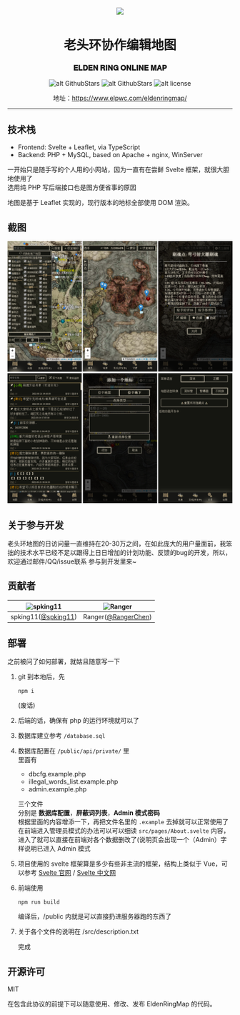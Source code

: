 

<p align="center" style="font-size: 2em; font-weight: bold;">
   <img align="center" src="./public/resource/images/fire.png" width="200px"/>
</p>
<div align="center">
 
# 老头环协作编辑地图
 
### 𝐄𝐋𝐃𝐄𝐍 𝐑𝐈𝐍𝐆 𝐎𝐍𝐋𝐈𝐍𝐄 𝐌𝐀𝐏
   
![alt GithubStars](https://img.shields.io/github/stars/elpwc/EldenRingOnlineMap.svg?style=flat)
![alt GithubStars](https://img.shields.io/github/forks/elpwc/EldenRingOnlineMap.svg?style=flat)
![alt license](https://img.shields.io/badge/license-MIT-green)
   
 
地址：https://www.elpwc.com/eldenringmap/
</div>


<hr/>

## 技术栈

- Frontend: Svelte + Leaflet, via TypeScript
- Backend: PHP + MySQL, based on Apache + nginx, WinServer

一开始只是随手写的个人用的小网站，因为一直有在尝鲜 Svelte 框架，就很大胆地使用了  
选用纯 PHP 写后端接口也是图方便省事的原因

地图是基于 Leaflet 实现的，现行版本的地标全部使用 DOM 渲染。

## 截图

![alt screenshot](./images/ss1.png)
![alt screenshot](./images/ss2.png)

## 关于参与开发

老头环地图的日访问量一直维持在20-30万之间，在如此庞大的用户量面前，我笨拙的技术水平已经不足以跟得上日日增加的计划功能、反馈的bug的开发，所以，欢迎通过邮件/QQ/issue联系 参与到开发里来~

## 贡献者

| <img src="https://avatars.githubusercontent.com/u/52597061?v=4" width = "100" alt="spking11" align=center />|<img src="https://avatars.githubusercontent.com/u/13135477?v=4" width = "100" alt="Ranger" align=center />|
|-|-|
|spking11([@spking11](https://github.com/spking11))|Ranger([@RangerChen](https://github.com/RangerChen))|


## 部署

之前被问了如何部署，就姑且随意写一下

1. git 到本地后，先

   ```
   npm i
   ```

   (废话)

2. 后端的话，确保有 php 的运行环境就可以了
3. 数据库建立参考 `/database.sql`
4. 数据库配置在 `/public/api/private/` 里  
   里面有

   - dbcfg.example.php
   - illegal_words_list.example.php
   - admin.example.php

   三个文件  
   分别是 **数据库配置**，**屏蔽词列表**，**Admin 模式密码**  
   根据里面的内容增添一下，再把文件名里的 `.example` 去掉就可以正常使用了  
   在前端进入管理员模式的办法可以可以细读 `src/pages/About.svelte` 内容，进入了就可以直接在前端对各个数据删改了(说明页会出现一个（Admin）字样说明已进入 Admin 模式

5. 项目使用的 svelte 框架算是多少有些非主流的框架，结构上类似于 Vue，可以参考 [Svelte 官网](https://svelte.dev/) / [Svelte 中文网](https://www.sveltejs.cn/)
6. 前端使用
   ```
   npm run build
   ```
   编译后，/public 内就是可以直接扔进服务器跑的东西了
7. 关于各个文件的说明在 /src/description.txt

   完成

## 开源许可

MIT

在包含此协议的前提下可以随意使用、修改、发布 EldenRingMap 的代码。

